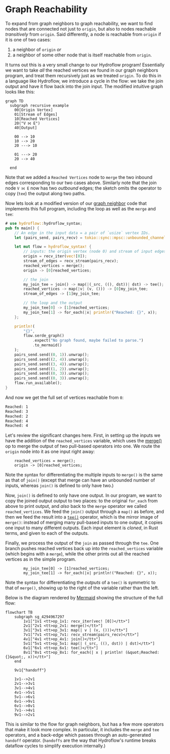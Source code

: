 # Graph Reachability

<!-- Note about monotonicity? -->


To expand from graph neighbors to graph reachability, we want to find nodes that are connected not just to `origin`,
but also to nodes reachable *transitively* from `origin`. Said differently, a node is reachable from `origin` if it is
one of two cases: 
1. a neighbor of `origin` *or* 
2. a neighbor of some other node that is itself reachable from `origin`. 

It turns out this is a very small change to our Hydroflow program!
Essentially we want to take *all* the reached vertices we found in our graph neighbors program,
and treat them recursively just as we treated `origin`.
To do this in a language like Hydroflow, we introduce a cycle in the flow:
we take the join output and have it
flow back into the join input. The modified intuitive graph looks like this:

```mermaid
graph TD
  subgraph recursive example
    00[Origin Vertex]
    01[Stream of Edges]
    10[Reached Vertices]
    20("V ⨝ E")
    40[Output]

    00 --> 10
    10 --> 20
    20 ---> 10

    01 ---> 20
    20 --> 40
    
  end
```
Note that we added a `Reached Vertices` node to `merge` the two inbound edges corresponding to our 
two cases above. Similarly note that the join node `V ⨝ E` now has two _outbound_ edges; the sketch omits the operator 
to copy (`tee`) the output along 
two paths.

Now lets look at a modified version of our [graph neighbor](example_4_surface.md) code that implements this full program, including the loop as well as the `merge` and `tee`:

```rust
# use hydroflow::hydroflow_syntax;
pub fn main() {
    // An edge in the input data = a pair of `usize` vertex IDs.
    let (pairs_send, pairs_recv) = tokio::sync::mpsc::unbounded_channel::<(usize, usize)>();

    let mut flow = hydroflow_syntax! {
        // inputs: the origin vertex (node 0) and stream of input edges
        origin = recv_iter(vec![0]);
        stream_of_edges = recv_stream(pairs_recv);
        reached_vertices = merge();
        origin -> [0]reached_vertices;

        // the join
        my_join_tee = join() -> map(|(_src, ((), dst))| dst) -> tee();
        reached_vertices -> map(|v| (v, ())) -> [0]my_join_tee;
        stream_of_edges -> [1]my_join_tee;

        // the loop and the output
        my_join_tee[0] -> [1]reached_vertices;
        my_join_tee[1] -> for_each(|x| println!("Reached: {}", x));
    };

    println!(
        "{}",
        flow.serde_graph()
            .expect("No graph found, maybe failed to parse.")
            .to_mermaid()
    );
    pairs_send.send((0, 1)).unwrap();
    pairs_send.send((2, 4)).unwrap();
    pairs_send.send((3, 4)).unwrap();
    pairs_send.send((1, 2)).unwrap();
    pairs_send.send((0, 3)).unwrap();
    pairs_send.send((0, 3)).unwrap();
    flow.run_available();
}
```

And now we get the full set of vertices reachable from `0`:
```txt
Reached: 1
Reached: 3
Reached: 2
Reached: 4
Reached: 4
```

Let's review the significant changes here. First, in setting up the inputs we have the 
addition of the `reached_vertices` variable, which uses the [merge()](./surface_ops.md#merge) 
op to merge the output of two pull-based operators into one. 
We route the `origin` node into it as one input right away:
```rust,ignore
    reached_vertices = merge();
    origin -> [0]reached_vertices;
```
Note the syntax for differentiating the multiple inputs to `merge()`
is the same as that of `join()` (except that merge can have an unbounded number of inputs,
whereas `join()` is defined to only have two.)

Now, `join()` is defined to only have one output. In our program, we want to copy 
the joined output 
output to two places: to the original `for_each` from above to print output, and *also* 
back to the `merge` operator we called `reached_vertices`.
We feed the `join()` output 
through a `map()` as before, and then we feed the result into a [`tee()`](./surface_ops.md#tee) operator,
which is the mirror image of `merge()`:  instead of merging many pull-based inputs to one output, 
it copies one input to many different outputs. Each input element is _cloned_, in Rust terms, and
given to each of the outputs. 

Finally, we process the output of the `join` as passed through the `tee`.
One branch pushes reached vertices back up into the `reached_vertices` variable (which begins with a `merge`), while the other
prints out all the reached vertices as in the simple program.
```rust,ignore
        my_join_tee[0] -> [1]reached_vertices;
        my_join_tee[1] -> for_each(|x| println!("Reached: {}", x));
```
Note the syntax for differentiating the *outputs* of a `tee()` is symmetric to that of `merge()`, 
showing up to the right of the variable rather than the left.

Below is the diagram rendered by [Mermaid](https://mermaid-js.github.io/) showing
the structure of the full flow:
```mermaid
flowchart TB
    subgraph sg_4294967297
        1v1["1v1 <tt>op_1v1: recv_iter(vec! [0])</tt>"]
        2v1["2v1 <tt>op_2v1: merge()</tt>"]
        3v1["3v1 <tt>op_3v1: map(| v | (v, ()))</tt>"]
        7v1["7v1 <tt>op_7v1: recv_stream(pairs_recv)</tt>"]
        4v1["4v1 <tt>op_4v1: join()</tt>"]
        5v1["5v1 <tt>op_5v1: map(| (_src, ((), dst)) | dst)</tt>"]
        6v1["6v1 <tt>op_6v1: tee()</tt>"]
        8v1["8v1 <tt>op_8v1: for_each(| x | println! (&quot;Reached: {}&quot;, x))</tt>"]
    end

    9v1{"handoff"}

    1v1-->2v1
    2v1-->3v1
    3v1-->4v1
    4v1-->5v1
    5v1-->6v1
    6v1-->9v1
    6v1-->8v1
    7v1-->4v1
    9v1-->2v1
```
This is similar to the flow for graph neighbors, but has a few more operators that make it look
more complex. In particular, it includes the `merge` and `tee` operators, and a back-edge 
which passes through an auto-generated `handoff` operator. (`handoffs` are the way that Hydroflow's
runtime breaks dataflow cycles to simplify execution internally.)
